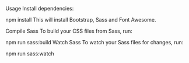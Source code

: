 Usage
Install dependencies:

npm install
This will install Bootstrap, Sass and Font Awesome.

Compile Sass
To build your CSS files from Sass, run:

npm run sass:build
Watch Sass
To watch your Sass files for changes, run:

npm run sass:watch
